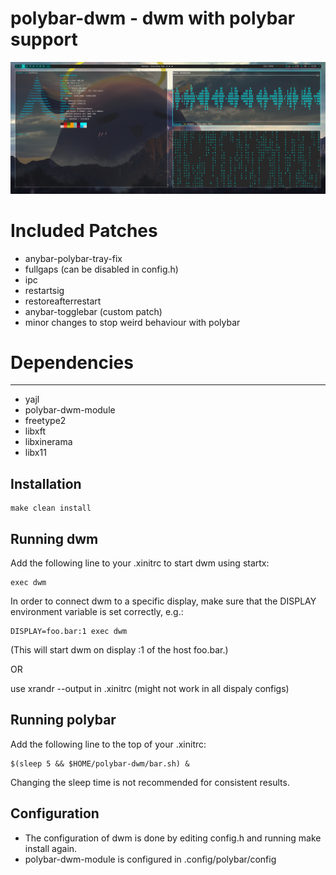 # polybar-dwm - dwm with polybar support


![screenshot](https://github.com/KawaiiKraken/polybar-dwm/blob/master/myconfig.png "My Config")

# Included Patches
- anybar-polybar-tray-fix
- fullgaps (can be disabled in config.h)
- ipc
- restartsig
- restoreafterrestart
- anybar-togglebar (custom patch)
- minor changes to stop weird behaviour with polybar

# Dependencies
------------
- yajl
- polybar-dwm-module
- freetype2
- libxft
- libxinerama
- libx11

Installation
------------

    make clean install


Running dwm
-----------
Add the following line to your .xinitrc to start dwm using startx:

    exec dwm

In order to connect dwm to a specific display, make sure that
the DISPLAY environment variable is set correctly, e.g.:

    DISPLAY=foo.bar:1 exec dwm

(This will start dwm on display :1 of the host foo.bar.)

OR

use xrandr --output in .xinitrc (might not work in all dispaly configs)


Running polybar
-----------
Add the following line to the top of your .xinitrc:
      
    $(sleep 5 && $HOME/polybar-dwm/bar.sh) &

Changing the sleep time is not recommended for consistent results.



Configuration
-------------
- The configuration of dwm is done by editing config.h and running make install again.
- polybar-dwm-module is configured in .config/polybar/config
